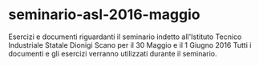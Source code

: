 # seminario-asl-2016-maggio
Esercizi e documenti riguardanti il seminario indetto all'Istituto Tecnico Industriale Statale Dionigi Scano per il 30 Maggio e il 1 Giugno 2016
Tutti i documenti e gli esercizi verranno utilizzati durante il seminario.
